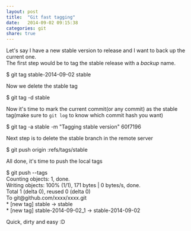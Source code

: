 ```yaml
---
layout: post
title:  "Git fast tagging"
date:   2014-09-02 09:15:38
categories: git
share: true
---
```


Let's say I have a new stable version to release and I want to back up the current one.
<br />
The first step would be to tag the stable release with a _backup_ name.

<div class="highlight">
		$ git tag stable-2014-09-02 stable
</div>

Now we delete the stable tag

<div class="highlight">
		$ git tag -d stable
</div>

Now it's time to mark the current commit(or any commit) as the stable tag(make sure to `git log` to know which commit hash you want)

<div class="highlight">
		$ git tag -a stable -m "Tagging stable version" 60f7196
</div>

Next step is to delete the stable branch in the remote server

<div class="highlight">
		$ git push origin :refs/tags/stable
</div>

All done, it's time to push the local tags

<div class="highlight">
		$ git push --tags 
		<br/>
		Counting objects: 1, done.
		<br/>
		Writing objects: 100% (1/1), 171 bytes | 0 bytes/s, done.
		<br/>
		Total 1 (delta 0), reused 0 (delta 0)
		<br/>
		To git@github.com/xxxx/xxxx.git
		<br/>
 			* [new tag]         stable -> stable
		<br/>
 			* [new tag]         stable-2014-09-02_1 -> stable-2014-09-02
</div>

Quick, dirty and easy :D
